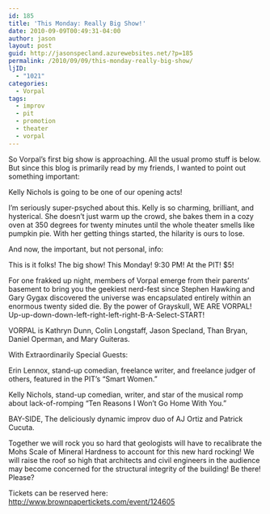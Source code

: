```yaml
---
id: 185
title: 'This Monday: Really Big Show!'
date: 2010-09-09T00:49:31-04:00
author: jason
layout: post
guid: http://jasonspecland.azurewebsites.net/?p=185
permalink: /2010/09/09/this-monday-really-big-show/
ljID:
  - "1021"
categories:
  - Vorpal
tags:
  - improv
  - pit
  - promotion
  - theater
  - vorpal
---
```

So Vorpal&#8217;s first big show is approaching. All the usual promo stuff is below. But since this blog is primarily read by my friends, I wanted to point out something important:

Kelly Nichols is going to be one of our opening acts!

I&#8217;m seriously super-psyched about this. Kelly is so charming, brilliant, and hysterical. She doesn&#8217;t just warm up the crowd, she bakes them in a cozy oven at 350 degrees for twenty minutes until the whole theater smells like pumpkin pie. With her getting things started, the hilarity is ours to lose.

And now, the important, but not personal, info:

This is it folks! The big show! This Monday! 9:30 PM! At the PIT! $5!

For one frakked up night, members of Vorpal emerge from their parents&#8217; basement to bring you the geekiest nerd-fest since Stephen Hawking and Gary Gygax discovered the universe was encapsulated entirely within an enormous twenty sided die. By the power of Grayskull, WE ARE VORPAL! Up-up-down-down-left-right-left-right-B-A-Select-START!

VORPAL is Kathryn Dunn, Colin Longstaff, Jason Specland, Than Bryan, Daniel Operman, and Mary Guiteras. 

With Extraordinarily Special Guests:

Erin Lennox, stand-up comedian, freelance writer, and freelance judger of others, featured in the PIT&#8217;s &#8220;Smart Women.&#8221; 

Kelly Nichols, stand-up comedian, writer, and star of the musical romp about lack-of-romping &#8220;Ten Reasons I Won&#8217;t Go Home With You.&#8221;

BAY-SIDE, The deliciously dynamic improv duo of AJ Ortiz and Patrick Cucuta.

Together we will rock you so hard that geologists will have to recalibrate the Mohs Scale of Mineral Hardness to account for this new hard rocking! We will raise the roof so high that architects and civil engineers in the audience may become concerned for the structural integrity of the building! Be there! Please?

Tickets can be reserved here: http://www.brownpapertickets.com/event/124605